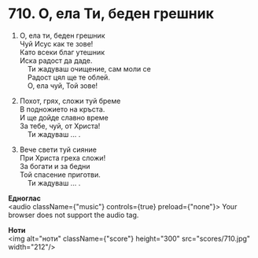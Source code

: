 # 710. О, ела Ти, беден грешник  

1. О, ела ти, беден грешник  
Чуй Исус как те зове!  
Като всеки благ утешник  
Иска радост да даде.  
    Ти жадуваш очищение, сам моли се  
    Радост цял ще те облей.  
    О, ела чуй, Той зове!  

2. Похот, грях, сложи туй бреме  
В подножието на кръста.  
И ще дойде славно време  
За тебе, чуй, от Христа!  
    Ти жадуваш ... .  

3. Вече свети туй сияние  
При Христа греха сложи!  
За богати и за бедни  
Той спасение приготви.  
    Ти жадуваш ... .  

__Едноглас__  
<audio className={"music"} controls={true} preload={"none"}><source src="transp/710.mp3" type="audio/mpeg"/>
Your browser does not support the audio tag.
</audio>  

__Ноти__  
<img alt="ноти" className={"score"} height="300" src="scores/710.jpg" width="212"/>
